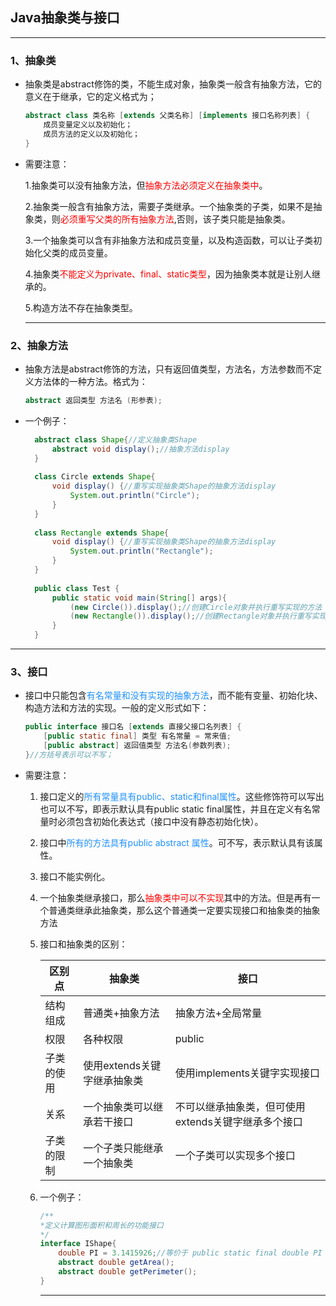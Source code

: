 ## Java抽象类与接口

___



### 1、抽象类

+ 抽象类是abstract修饰的类，不能生成对象，抽象类一般含有抽象方法，它的意义在于继承，它的定义格式为；

  ```java
  abstract class 类名称 [extends 父类名称] [implements 接口名称列表] {
      成员变量定义以及初始化；
      成员方法的定义以及初始化；
  }
  ```

+ 需要注意：

  1.抽象类可以没有抽象方法，但<font color = red>抽象方法必须定义在抽象类中</font>。

  2.抽象类一般含有抽象方法，需要子类继承。一个抽象类的子类，如果不是抽象类，则<font color = red>必须重写父类的所有抽象方法</font>,否则，该子类只能是抽象类。

  3.一个抽象类可以含有非抽象方法和成员变量，以及构造函数，可以让子类初始化父类的成员变量。

  4.抽象类<font color = red>不能定义为private、final、static类型</font>，因为抽象类本就是让别人继承的。

  5.构造方法不存在抽象类型。

  ___

  

### 2、抽象方法

+ 抽象方法是abstract修饰的方法，只有返回值类型，方法名，方法参数而不定义方法体的一种方法。格式为：

  ```java
  abstract 返回类型 方法名 (形参表);
  ```

+ 一个例子：

  ```java
    abstract class Shape{//定义抽象类Shape
        abstract void display();//抽象方法display
    }
    
    class Circle extends Shape{
        void display() {//重写实现抽象类Shape的抽象方法display
            System.out.println("Circle");
        }
    }
    
    class Rectangle extends Shape{
        void display() {//重写实现抽象类Shape的抽象方法display
            System.out.println("Rectangle");
        }
    }
    
    public class Test {
        public static void main(String[] args){
            (new Circle()).display();//创建Circle对象并执行重写实现的方法
            (new Rectangle()).display();//创建Rectangle对象并执行重写实现的方法
        }
    }
  ```

___

### 3、接口

+ 接口中只能包含<font color = dodgerblue>有名常量和没有实现的抽象方法</font>，而不能有变量、初始化块、构造方法和方法的实现。一般的定义形式如下：

  ```java
  public interface 接口名 [extends 直接父接口名列表] {
      [public static final] 类型 有名常量 = 常来值;
      [public abstract] 返回值类型 方法名(参数列表);
  }//方括号表示可以不写；
  ```

+ 需要注意：

  1. 接口定义的<font color = dodgerblue>所有常量具有public、static和final属性</font>。这些修饰符可以写出也可以不写，即表示默认具有public static final属性，并且在定义有名常量时必须包含初始化表达式（接口中没有静态初始化快）。

  2. 接口中<font color = dodgerblue>所有的方法具有public abstract 属性</font>。可不写，表示默认具有该属性。

  3. 接口不能实例化。

  4. 一个抽象类继承接口，那么<font color = red>抽象类中可以不实现</font>其中的方法。但是再有一个普通类继承此抽象类，那么这个普通类一定要实现接口和抽象类的抽象方法

  5. 接口和抽象类的区别：

     | 区别点     | 抽象类                      | 接口                                                |
     | ---------- | --------------------------- | --------------------------------------------------- |
     | 结构组成   | 普通类+抽象方法             | 抽象方法+全局常量                                   |
     | 权限       | 各种权限                    | public                                              |
     | 子类的使用 | 使用extends关键字继承抽象类 | 使用implements关键字实现接口                        |
     | 关系       | 一个抽象类可以继承若干接口  | 不可以继承抽象类，但可使用extends关键字继承多个接口 |
     | 子类的限制 | 一个子类只能继承一个抽象类  | 一个子类可以实现多个接口                            |

  6. 一个例子：

     ```java
     /**
     *定义计算图形面积和周长的功能接口
     */
     interface IShape{
         double PI = 3.1415926;//等价于 public static final double PI = 3.1415926;
         abstract double getArea();
         abstract double getPerimeter();
     }
     ```

     ___

     


